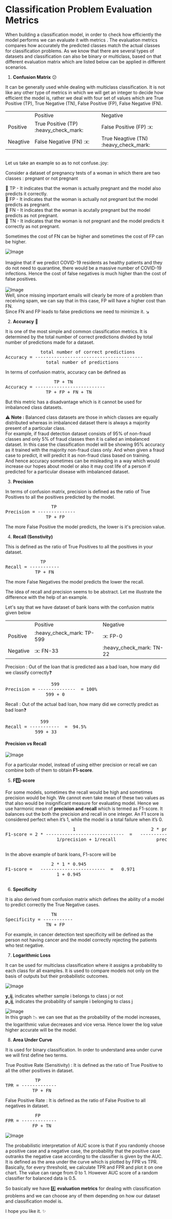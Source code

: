 # Classification Problem Evaluation Metrics 

When building a classification model, in order to check how efficiently the model performs we can evaluate it with metrics . The evaluation metrics compares how accurately the predicted classes match the actual classes for classification problems.
As we know that there are several types of datasets and classification can also be binary or multiclass, based on that different evaluation matrix which are listed below can be applied in different scenarios.

1. **Confusion Matrix** :confused:

It can be generally used while dealing with multiclass classification. It is not like any other type of metrics in which we will get an integer to decide 
how efficient the model is, rather we deal with four set of values which are True Positive (TP), True Negative (TN), False Positive (FP), False Negative (FN).

<table>
<tbody>
<tr>
<td>&nbsp;</td>
<td>Positive</td>
<td>Negative</td>
</tr>
<tr>
<td>Positive</td>
<td>True Positive (TP) :heavy_check_mark:</td>
<td>False Positive (FP) :x:</td>
</tr>
<tr>
<td>Neagtive</td>
<td>False Negative (FN) :x:</td>
<td>True Neagtive (TN) :heavy_check_mark:</td>
</tr>
</tbody>
</table>
<br> Let us take an example so as to not confuse.:joy: <br>

Consider a dataset of pregnancy tests of a woman in which there are two classes : pregnant or not pregnant 

:small_orange_diamond: TP - It indicates that the woman is actually pregnant and the model also predicts it correctly.<br>
:small_orange_diamond: FP - It indicates that the woman is actually not pregnant but the model predicts as pregnant.<br>
:small_orange_diamond: FN - It indicates that the woman is acutally pregnant but the model predicts as not pregnant.<br>
:small_orange_diamond: TN - It indicates that the woman is not pregnant and the model predicts it correctly as not pregnant.<br>

Sometimes the cost of FN can be higher and sometimes the cost of FP can be higher.<br>


![Image](https://miro.medium.com/max/1400/1*JJ_AEptV8jF7bu17zuVxLg.png) <br><br>
Imagine that if we predict COVID-19 residents as healthy patients and they do not need to quarantine, there would be a massive number of COVID-19 infections. Hence the cost of false negatives is much higher than the cost of false positives. <br><br>
![Image](https://miro.medium.com/max/1400/1*uLbVblrwaqf1-sVT5A4TRg.png) <br>
Well, since missing important emails will clearly be more of a problem than receiving spam, we can say that in this case, FP will have a higher cost than FN.<br>
Since FN and FP leads to false predictions we need to minimize it. :arrow_lower_right:

2. **Accuracy** :100:

It is one of the most simple and common classification metrics. It is determined by the total number of correct predictions divided by total number of predictions made for a dataset. <br>
<pre>             total number of correct predictions 
Accuracy = ----------------------------------------  
               total number of predictions     </pre>
In terms of confusion matrix, accuracy can be defined as
<pre>                  TP + TN
Accuracy = -------------------------- 
               TP + FP + FN + TN     </pre>
But this metric has a disadvantage which is it cannot be used for imbalanced class datasets.

:warning: **Note :** Balanced class datasets are those in which classes are equally distributed whereas in imbalanced dataset there is always a majority present of a particular class.
<br>For example, if fraud detection dataset consists of 95% of non-fraud classes and only 5% of fraud classes then it is called an imbalanced dataset.
In this case the classification model will be showing 95% accuracy as it trained with the majority non-fraud class only. And when given a fraud case to predict, it will predict it as non-fraud class based on training.
<br> And hence accuracy sometimes can be misleading in a way which would increase our hopes about model or also it may cost life of a person if predicted for a particular disease with imbalanced dataset.<br>

3. **Precision**

In terms of confusion matrix, precision is defined as the ratio of True Positives to all the positives predicted by the model.

<pre>                 TP 
Precision = --------------
               TP + FP   </pre>
The more False Positive the model predicts, the lower is it's precision value.

4. **Recall (Senstivity)**

This is defined as the ratio of True Positives to all the positives in your dataset.
<pre>             TP 
Recall = -----------
           TP + FN   </pre>
The more False Negatives the model predicts the lower the recall. <br>

The idea of recall and precision seems to be abstract. Let me illustrate the difference with the help of an example.

Let's say that we have dataset of bank loans with the confusion matrix given below<br>


<table>
<tbody>
<tr>
<td>&nbsp;</td>
<td>Positive</td>
<td>Negative</td>
</tr>
<tr>
<td>Positive</td>
<td>:heavy_check_mark: TP-599 </td>
<td>:x: FP-0 </td>
</tr>
<tr>
<td>Negative</td>
<td>:x: FN-33 </td>
<td>:heavy_check_mark: TN-22 </td>
</tr>
</tbody>
</table>

Precision : Out of the loan that is predicted aas a bad loan, how many did we classify correctly:question: 
 
<pre>                 599 
Precision = --------------  = 100%
               599 + 0   </pre>
               
Recall : Out of the actual bad loan, how many did we correctly predict as bad loan:question:

<pre>             599 
Recall = -----------  =  94.5%
           599 + 33   </pre>     
           
#### Precision vs Recall
![Image](https://miro.medium.com/max/700/0*uhuG2rhX6XzNC43X.png)     <br>     

For a particular model, instead of using either precision or recall we can combine both of them to obtain **F1-score**.

5. **F:one:-score**

For some models, sometimes the recall would be high and sometimes precision would be high. We cannot even take mean of these two values as that also would be insignificant measure for evaluating model. Hence we use harmonic mean of **precision and recall** which is termed as F1-score. It balances out the both the precision and recall in one integer. An F1 score is considered perfect when it’s 1, while the model is a total failure when it’s 0.

<pre>                         1                            2 * precision * recall 
F1-score = 2 * -----------------------------  =   -----------------------------
                   1/precision + 1/recall               precision + recall
                
</pre>  
In the above example of bank loans, F1-score will be
<pre>                 2 * 1 * 0.945 
F1-score =   ------------------------  =   0.971
                   1 + 0.945               
                
</pre> 

6. **Specificity**

It is also derived from confusion matrix which defines the ability of a model to predict correctly the True Negative cases. 
<pre>                 TN 
Specificity = -----------
               TN + FP   </pre>
For example, in cancer detection test specificity will be defined as the person not having cancer and the model correctly rejecting the patients who test negative.

7. **Logarithmic Loss**

It can be used for multiclass classification where it assigns a probability to each class for all examples. It is used to compare models not only on the basis of outputs but their probabilistic outcomes.

![Image](https://miro.medium.com/max/344/0*zneWdU4GN_WBzTIF.gif)

**y_ij**, indicates whether sample i belongs to class j or not  <br>
**p_ij**, indicates the probability of sample i belonging to class j

![Image](https://cdn.analyticsvidhya.com/wp-content/uploads/2019/05/log-loss-curve-768x384.png) <br>
In this graph :chart_with_downwards_trend: we can see that as the probability of the model increases, the logarithmic value decreases and vice versa. Hence lower the log value higher accurate will be the model.

8. **Area Under Curve**

It is used for binary classification. In order to understand area under curve we will first define two terms.

True Positive Rate (Sensitivity) : It is defined as the ratio of True Positive to all the other positives in dataset.
<pre>           TP 
TPR = -------------
          TP + FN  
</pre>

False Positive Rate : It is defined as the ratio of False Positive to all negatives in dataset. 
<pre>           FP 
FPR = -------------
          FP + TN  
</pre>
![Image](https://miro.medium.com/max/345/1*bGf43h_VZ7m7FQAAgtwusw.png) <br>

The probabilistic interpretation of AUC score is that if you randomly choose a positive case and a negative case, the probability that the positive case outranks the negative case according to the classifier is given by the AUC. It is defined as the area under the curve which is plotted by FPR vs TPR. Basically, for every threshold, we calculate TPR and FPR and plot it on one chart. The value can range from 0 to 1. However AUC score of a random classifier for balanced data is 0.5.

So basically we have :eight: **evaluation metrics** for dealing with classification problems and we can choose any of them depending on how our dataset and classification model is.

I hope you like it. :sparkles:

